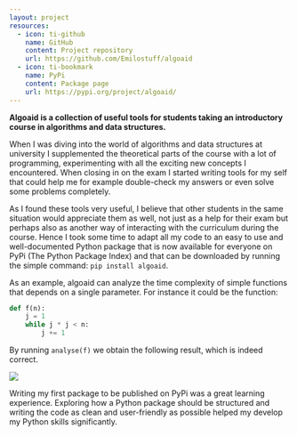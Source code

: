 ```yaml
---
layout: project
resources:
  - icon: ti-github
    name: GitHub
    content: Project repository
    url: https://github.com/Emilostuff/algoaid
  - icon: ti-bookmark
    name: PyPi
    content: Package page
    url: https://pypi.org/project/algoaid/
---
```


**Algoaid is a collection of useful tools for students taking an introductory course in algorithms and data structures.**
    
When I was diving into the world of algorithms and data structures at university I supplemented the theoretical parts of the course with a lot of programming, experimenting with all the exciting new concepts I encountered. When closing in on the exam I started writing tools for my self that could help me for example double-check my answers or even solve some problems completely. 

As I found these tools very useful, I believe that other students in the same situation would appreciate them as well, not just as a help for their exam but perhaps also as another way of interacting with the curriculum during the course. Hence I took some time to adapt all my code to an easy to use and well-documented Python package that is now available for everyone on PyPi (The Python Package Index) and that can be downloaded by running the simple command: ```pip install algoaid```.

As an example, algoaid can analyze the time complexity of simple functions that depends on a single parameter. For instance it could be the function:
```python
def f(n):
    j = 1
    while j * j < n:
        j += 1
```
By running `analyse(f)` we obtain the following result, which is indeed correct.

<img src="https://camo.githubusercontent.com/39ce294c4c64adf8e2602213368cda1b647f301f1911ef782ff6e56c397d8bf5/68747470733a2f2f692e696d6775722e636f6d2f70336c624c67442e706e67" class="img-fluid w-100 rounded">


Writing my first package to be published on PyPi was a great learning experience. Exploring how a Python package should be structured and writing the code as clean and user-friendly as possible helped my develop my Python skills significantly.
